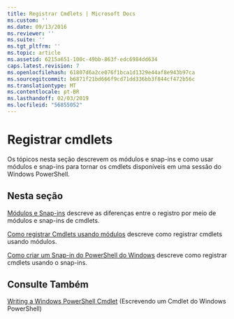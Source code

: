 ```yaml
---
title: Registrar Cmdlets | Microsoft Docs
ms.custom: ''
ms.date: 09/13/2016
ms.reviewer: ''
ms.suite: ''
ms.tgt_pltfrm: ''
ms.topic: article
ms.assetid: 6215a651-100c-49bb-863f-edc6984dd634
caps.latest.revision: 7
ms.openlocfilehash: 61807d6a2ce076f1bca1d1329e44af8e943b97ca
ms.sourcegitcommit: b6871f21bd666f9cd71dd336bb3f844cf472b56c
ms.translationtype: MT
ms.contentlocale: pt-BR
ms.lasthandoff: 02/03/2019
ms.locfileid: "56855052"
---
```

# <a name="registering-cmdlets"></a>Registrar cmdlets

Os tópicos nesta seção descrevem os módulos e snap-ins e como usar módulos e snap-ins para tornar os cmdlets disponíveis em uma sessão do Windows PowerShell.

## <a name="in-this-section"></a>Nesta seção

[Módulos e Snap-ins](./modules-and-snap-ins.md) descreve as diferenças entre o registro por meio de módulos e snap-ins de cmdlets.

[Como registrar Cmdlets usando módulos](./how-to-import-cmdlets-using-modules.md) descreve como registrar cmdlets usando módulos.

[Como criar um Snap-in do PowerShell do Windows](./how-to-create-a-windows-powershell-snap-in.md) descreve como registrar cmdlets usando o snap-ins.

## <a name="see-also"></a>Consulte Também

[Writing a Windows PowerShell Cmdlet](./writing-a-windows-powershell-cmdlet.md) (Escrevendo um Cmdlet do Windows PowerShell)
